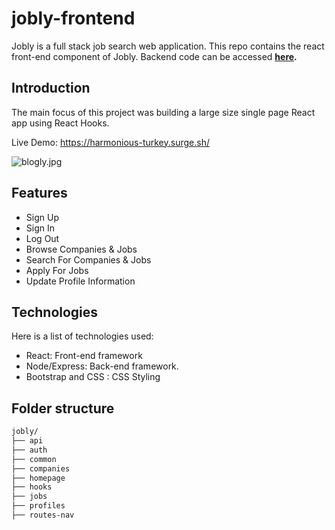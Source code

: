 # jobly-frontend

Jobly is a full stack job search web application. This repo contains the react front-end component of Jobly. Backend code can be accessed **[here](https://github.com/alexgenc/jobly-backend).**

## Introduction 

The main focus of this project was building a large size single page React app using React Hooks.

Live Demo: https://harmonious-turkey.surge.sh/

![blogly.jpg](https://i.postimg.cc/k5g3LH37/Jobly.jpg)

## Features

- Sign Up
- Sign In
- Log Out
- Browse Companies & Jobs
- Search For Companies & Jobs
- Apply For Jobs
- Update Profile Information


## Technologies

Here is a list of technologies used:

- React: Front-end framework
- Node/Express: Back-end framework. 
- Bootstrap and CSS : CSS Styling

## Folder structure

```sh
jobly/
├── api 
├── auth 
├── common
├── companies
├── homepage
├── hooks
├── jobs
├── profiles
├── routes-nav
```
